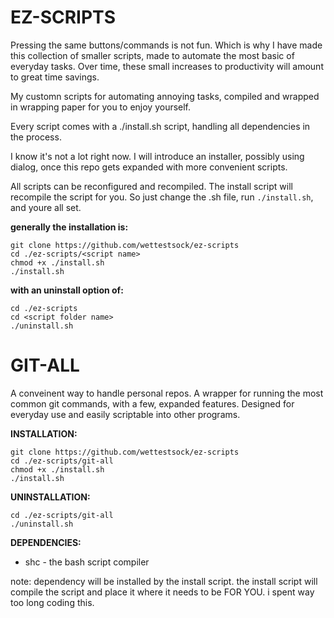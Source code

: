 # EZ-SCRIPTS #

Pressing the same buttons/commands is not fun. Which is why I have made this collection of smaller scripts, made to automate the most basic of everyday tasks. Over time, these small increases to productivity will amount to great time savings.

My customn scripts for automating annoying tasks, compiled and wrapped in wrapping paper for you to enjoy yourself.

Every script comes with a ./install.sh script, handling all dependencies in the process.

I know it's not a lot right now.
I will introduce an installer, possibly using dialog, once this repo gets expanded with more convenient scripts.

All scripts can be reconfigured and recompiled.
The install script will recompile the script for you. So just change the .sh file, run `./install.sh`, and youre all set.

**generally the installation is:**
```
git clone https://github.com/wettestsock/ez-scripts
cd ./ez-scripts/<script name>
chmod +x ./install.sh
./install.sh
```

**with an uninstall option of:**
```
cd ./ez-scripts
cd <script folder name>
./uninstall.sh
```




# GIT-ALL #
A conveinent way to handle personal repos. A wrapper for running the most common git commands, with a few, expanded features. Designed for everyday use and easily scriptable into other programs.

**INSTALLATION:**
```
git clone https://github.com/wettestsock/ez-scripts
cd ./ez-scripts/git-all
chmod +x ./install.sh
./install.sh
```

**UNINSTALLATION:**
```
cd ./ez-scripts/git-all
./uninstall.sh
```

**DEPENDENCIES:**
- shc - the bash script compiler

note: dependency will be installed by the install script. the install script will compile the script and place it where it needs to be FOR YOU. i spent way too long coding this.
